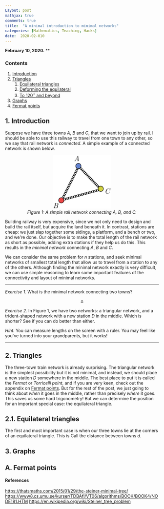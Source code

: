 ```yaml
---
Layout: post
mathjax: true
comments: true
title:  "A minimal introduction to minimal networks"
categories: [Mathematics, Teaching, Hacks]
date:  2020-02-010
---
```


**February 10, 2020.** **

### Contents

1. <a href="#sec-1">Introduction</a>
2. <a href="#sec-2">Triangles</a>
   1. <a href="#sec-2-1">Equilateral triangles</a>
   2. <a href="#sec-2-2">Deforming the equilateral</a>
   3. <a href="#sec-2-2">To $120^\circ$ and beyond</a>
3. <a href="#sec-3">Graphs</a>
4. <a href="#sec-A">Fermat points</a>

## 1. Introduction <a id="sec-1" name="sec-1"></a>

Suppose we have three towns $A$, $B$ and $C$, that we want to join up
by rail.
I should be able to use this railway to travel from one town to any
other, so we say that rail network is *connected*.
A simple example of a connected network is shown below.

<figure>
    <div style="text-align:center"><img src
    ="/images/posts/steiner1.png" width="45%"/>
		    <figcaption><i>Figure 1: A simple rail network connecting A, B,
    and C.</i></figcaption>
	</div>
	</figure>
	
Building railway is very expensive, since we not only need to design and
build the rail itself, but acquire the land beneath it.
In contrast, stations are cheap: we just slap together some sidings, a
platform, and a bench or two, and we're done.
Our objective is to make the total length of the rail network as
short as possible, adding extra stations if they help us do this.
This results in the *minimal network* connecting $A$, $B$ and $C$.

We can consider the same problem for $n$ stations, and seek minimal
networks of smallest total length that allow us to travel from a
station to any of the others.
Although finding the minimal network exactly is very difficult, we can
use simple reasoning to learn some important features of the
connectivity and layout of minimal networks.

---

*Exercise 1.* What is the minimal network connecting two towns?

<p align="center">
  ⁂
</p>

*Exercise 2.* In Figure 1, we have two networks: a triangular network,
and a trident-shaped network with a new station $D$ in the middle.
Which is shorter?
See if you can do better than either.

*Hint.* You can measure lengths on the screen with a ruler. You may
 feel like you've turned into your grandparents, but it works!

---

## 2. Triangles <a id="sec-2" name="sec-2"></a>

The three-town train network is already surprising.
The triangular network is the simplest possibility but it is not minimal, and
instead, we should place a new station $D$ somewhere in the middle.
The best place to put it is called the *Fermat* or *Torricelli point*,
and if you are very keen, check out the appendix on <a
href="#sec-A">Fermat points</a>.
But for the rest of the post, we just going to think about *when* it
goes in the middle, rather than precisely *where* it goes.
This saves us some hard trigonometry!
But we can determine the position for an important special case: the
equilateral triangle.

## 2.1. Equilateral triangles <a id="sec-2-1" name="sec-2-1"></a>

The first and most important case is when our three towns lie at the
corners of an equilateral triangle.
This is 
Call the distance between towns $d$.

## 3. Graphs <a id="sec-3" name="sec-3"></a>

## A. Fermat points <a id="sec-A" name="sec-A"></a>

#### References

https://thatsmaths.com/2015/01/29/the-steiner-minimal-tree/
https://www8.cs.umu.se/kurser/TDBAfl/VT06/algorithms/BOOK/BOOK4/NODE181.HTM
https://en.wikipedia.org/wiki/Steiner_tree_problem
